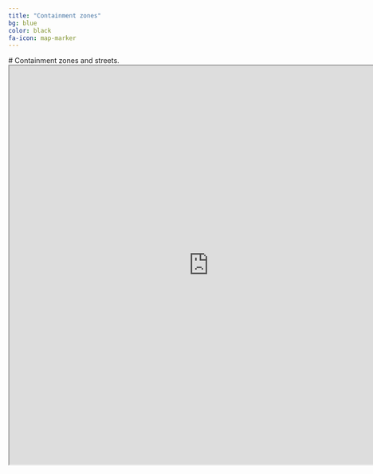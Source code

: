 ```yaml
---
title: "Containment zones"
bg: blue
color: black
fa-icon: map-marker 
---
```


<p><span class="fa-stack fa-6x">
  <i class="fa fa-circle fa-stack-2x text-orange" aria-hidden="true"></i>
  <i class="fa fa-map-marker fa-stack-1x fa-inverse" aria-hidden="true"></i>
</span></p>
# Containment zones and streets.

<iframe src="https://www.google.com/maps/d/u/0/embed?mid=1cB9aB7wFszdzKCsBR45bZE6A6gxs3hIz" width="800" height="800"></iframe>
